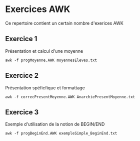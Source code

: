 # Exercices AWK

Ce repertoire contient un certain nombre d'exerices AWK

## Exercice 1

Présentation et calcul d'une moyenne

`awk -f progMoyenne.AWK moyennesEleves.txt`

## Exercice 2

Présentation spéficfique et formattage

`awk -f correcPresentMoyenne.AWK AnarchiePresentMoyenne.txt`

## Exercice 3

Exemple d'utilisation de la notion de BEGIN/END

`awk -f progBeginEnd.AWK exempleSimple_BeginEnd.txt`
